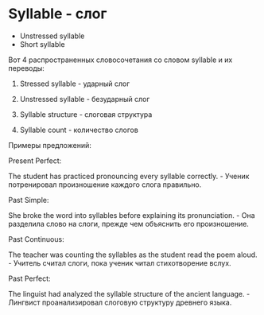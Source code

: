 # Syllable - слог

- Unstressed syllable
- Short syllable

Вот 4 распространенных словосочетания со словом syllable и их переводы:

1. Stressed syllable - ударный слог

2. Unstressed syllable - безударный слог

3. Syllable structure - слоговая структура

4. Syllable count - количество слогов

Примеры предложений:

Present Perfect:

The student has practiced pronouncing every syllable correctly. - Ученик потренировал произношение каждого слога правильно.

Past Simple:

She broke the word into syllables before explaining its pronunciation. - Она разделила слово на слоги, прежде чем объяснить его произношение.

Past Continuous:

The teacher was counting the syllables as the student read the poem aloud. - Учитель считал слоги, пока ученик читал стихотворение вслух.

Past Perfect:

The linguist had analyzed the syllable structure of the ancient language. - Лингвист проанализировал слоговую структуру древнего языка.
